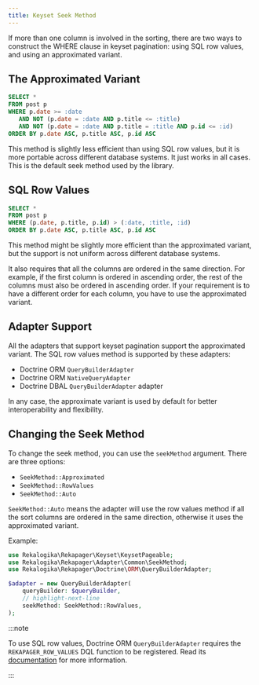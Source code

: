 ```yaml
---
title: Keyset Seek Method
---
```


If more than one column is involved in the sorting, there are two ways to
construct the WHERE clause in keyset pagination: using SQL row values, and using
an approximated variant.

## The Approximated Variant

```sql
SELECT *
FROM post p
WHERE p.date >= :date
   AND NOT (p.date = :date AND p.title <= :title)
   AND NOT (p.date = :date AND p.title = :title AND p.id <= :id)
ORDER BY p.date ASC, p.title ASC, p.id ASC
```

This method is slightly less efficient than using SQL row values, but it is more
portable across different database systems. It just works in all cases. This is
the default seek method used by the library.

## SQL Row Values

```sql
SELECT *
FROM post p
WHERE (p.date, p.title, p.id) > (:date, :title, :id)
ORDER BY p.date ASC, p.title ASC, p.id ASC
```

This method might be slightly more efficient than the approximated variant, but
the support is not uniform across different database systems.

It also requires that all the columns are ordered in the same direction. For
example, if the first column is ordered in ascending order, the rest of the
columns must also be ordered in ascending order. If your requirement is to have
a different order for each column, you have to use the approximated variant.

## Adapter Support

All the adapters that support keyset pagination support the approximated
variant. The SQL row values method is supported by these adapters:

* Doctrine ORM `QueryBuilderAdapter`
* Doctrine ORM `NativeQueryAdapter`
* Doctrine DBAL `QueryBuilderAdapter` adapter

In any case, the approximate variant is used by default for better
interoperability and flexibility.

## Changing the Seek Method

To change the seek method, you can use the `seekMethod` argument. There are
three options:

* `SeekMethod::Approximated`
* `SeekMethod::RowValues`
* `SeekMethod::Auto`

`SeekMethod::Auto` means the adapter will use the row values method if all the
sort columns are ordered in the same direction, otherwise it uses the
approximated variant.

Example:

```php
use Rekalogika\Rekapager\Keyset\KeysetPageable;
use Rekalogika\Rekapager\Adapter\Common\SeekMethod;
use Rekalogika\Rekapager\Doctrine\ORM\QueryBuilderAdapter;

$adapter = new QueryBuilderAdapter(
    queryBuilder: $queryBuilder,
    // highlight-next-line
    seekMethod: SeekMethod::RowValues,
);
```

:::note

To use SQL row values, Doctrine ORM `QueryBuilderAdapter` requires the
`REKAPAGER_ROW_VALUES` DQL function to be registered. Read its
[documentation](02-adapters/01-doctrine-orm-querybuilder.md) for more
information.

:::